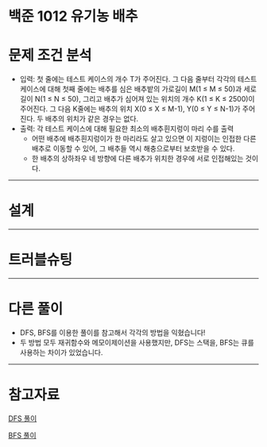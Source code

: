 # 백준 1012 유기농 배추

# 문제 조건 분석

- 입력: 첫 줄에는 테스트 케이스의 개수 T가 주어진다. 그 다음 줄부터 각각의 테스트 케이스에 대해 첫째 줄에는 배추를 심은 배추밭의 가로길이 M(1 ≤ M ≤ 50)과 세로길이 N(1 ≤ N ≤ 50), 그리고 배추가 심어져 있는 위치의 개수 K(1 ≤ K ≤ 2500)이 주어진다. 그 다음 K줄에는 배추의 위치 X(0 ≤ X ≤ M-1), Y(0 ≤ Y ≤ N-1)가 주어진다. 두 배추의 위치가 같은 경우는 없다.
- 출력: 각 테스트 케이스에 대해 필요한 최소의 배추흰지렁이 마리 수를 출력
  - 어떤 배추에 배추흰지렁이가 한 마리라도 살고 있으면 이 지렁이는 인접한 다른 배추로 이동할 수 있어, 그 배추들 역시 해충으로부터 보호받을 수 있다.
  - 한 배추의 상하좌우 네 방향에 다른 배추가 위치한 경우에 서로 인접해있는 것이다.

---

# 설계

---

# 트러블슈팅

---

# 다른 풀이

- DFS, BFS를 이용한 풀이를 참고해서 각각의 방법을 익혔습니다!
- 두 방법 모두 재귀함수와 메모이제이션을 사용했지만, DFS는 스택을, BFS는 큐를 사용하는 차이가 있었습니다.

---

# 참고자료

[DFS 풀이](https://www.jongung.com/209)

[BFS 풀이](<[https://velog.io/@pletis/백준-1012번-유기농-배추Node.jsJavaScript](https://velog.io/@pletis/%EB%B0%B1%EC%A4%80-1012%EB%B2%88-%EC%9C%A0%EA%B8%B0%EB%86%8D-%EB%B0%B0%EC%B6%94Node.jsJavaScript)>)
